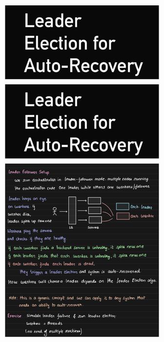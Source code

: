 ![1707672375332](image/19-leader-election-for-auto-recovery/1707672375332.png)

![1707672375332](image/19-leader-election-for-auto-recovery/1707672375332.png)

![1707672410989](image/19-leader-election-for-auto-recovery/1707672410989.png)
